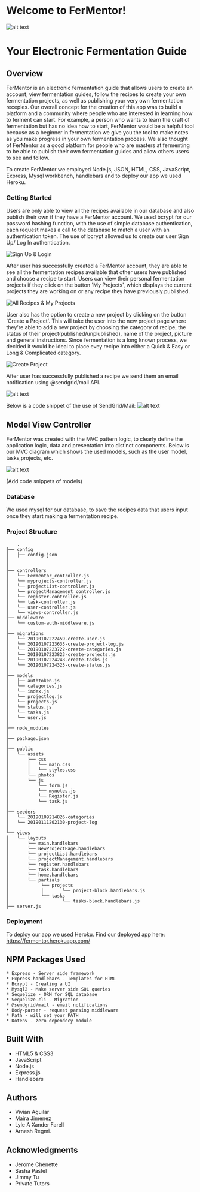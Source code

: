 # Welcome to FerMentor!
![alt text](public/photos/logo.png)
 
# Your Electronic Fermentation Guide



## Overview
 FerMentor is an electronic fermentation guide that allows users to create an account, view fermentation guides, follow the recipes to create your own fermentation projects, as well as publishing your very own fermentation recepies. Our overall concept for the creation of this app was to build a platform and a community where people who are interested in learning how to ferment can start. For example, a person who wants to learn the craft of fermentation but has no idea how to start, FerMentor would be a helpful tool because as a beginner in fermentation we give you the tool to make notes as you make progress in your own fermentation process. We also thought of FerMentor as a good platform for people who are masters at fermenting to be able to publish their own fermentation guides and allow others users to see and follow.
 
 To create FerMentor we employed Node.js, JSON, HTML, CSS, JavaScript, Express, Mysql workbench, handlebars and to deploy our app we used Heroku.

 ### Getting Started

  Users are only able to view all the recipes available in our database and also publish their own if they have a FerMentor account. We used bcrypt for our password hashing function, with the use of simple database authentication, each request makes a call to the database to match a user with an authentication token. The use of bcrypt allowed us to create our user Sign Up/ Log In authentication. 

![Sign Up & Login](public/photos/sign-up-login.gif "Sign up, log in, and start fermenting!")



After user has successfully created a FerMentor account, they are able to see all the fermentation recipes available that other users have published and choose a recipe to start. Users can view their personal fermentation projects if they click on the button 'My Projects', which displays the current projects they are working on or any recipe they have previously published.

![All Recipes & My Projects](public/photos/all-recipes-my-projects.gif "See all available recipes and projects you're working on.")

 User also has the option to create a new project by clicking on the button 'Create a Project'. This will take the user into the new project page where they're able to add a new project by choosing the category of recipe, the status of their project(published/unplublished), name of the project, picture and general instructions. Since fermentation is a long known process, we decided it would be ideal to place evey recipe into either a Quick & Easy or Long & Complicated category. 

![Create Project](public/photos/create-project.gif "Create your own projects already!")

After user has successfully published a recipe we send them an email notification using @sendgrid/mail API. 

![alt text](public/photos/grid.png)

Below is a code snippet of the use of SendGrid/Mail:
![alt text](public/photos/sendgrid.png)


## Model View Controller
 FerMentor was created with the MVC pattern logic, to clearly define the application logic, data and presentation into distinct components. Below is our MVC diagram which shows the used models, such as the user model, tasks,projects, etc.

![alt text](public/photos/Diagram.png)


(Add code snippets of models)

### Database
We used mysql for our database, to save the recipes data that users input once they start making a fermentation recipe. 


### Project Structure
```
    .
├── config
│   ├── config.json
│  
│ 
├── controllers
│   └── Fermentor_controller.js
│   └── myprojects-controller.js
│   └── projectList-controller.js
│   └── projectManagement_controller.js
│   └── register-controller.js
│   └── task-controller.js
│   └── user-controller.js
│   └── views-controller.js
├── middleware
│   └── custom-auth-middleware.js
│ 
├── migrations
│   └── 20190107222459-create-user.js
│   └── 20190107223633-create-project-log.js
│   └── 20190107223722-create-categories.js
│   └── 20190107223823-create-projects.js
│   └── 20190107224248-create-tasks.js
│   └── 20190107224325-create-status.js
│ 
├── models
│   ├── authtoken.js
│   └── categories.js
│   └── index.js
│   └── projectlog.js
│   └── projects.js
│   └── status.js
│   └── tasks.js
│   └── user.js
│
├── node_modules
│ 
├── package.json
│
├── public
│   └── assets
│       ├── css
│       │   └── main.css
│       │   └── styles.css
│       └── photos
│       └── js
│           └── form.js
│           └── mynotes.js
│           └── Register.js
│           └── task.js
│
├── seeders
│   └── 20190109214826-categories
│   └── 20190111202130-project-log
│ 
└── views
│   └── layouts
│       └── main.handlebars
│       └── NewProjectPage.handlebars
│       └── projectList.handlebars
│       └── projectManagement.handlebars
│       └── register.handlebars
│       └── task.handlebars
│       └── home.handlebars
│       └── partials
│            └── projects
│            │       └── project-block.handlebars.js
│            └── tasks
│                    └── tasks-block.handlebars.js
├── server.js
``` 


### Deployment 
To deploy our app we used Heroku.
Find our deployed app here: 
https://fermentor.herokuapp.com/



## NPM Packages Used
```
* Express - Server side framework
* Express-handlebars - Templates for HTML
* Bcrypt - Creating a UI 
* Mysql2 - Make server side SQL queries
* Sequelize - ORM for SQL database
* Sequelize-cli - Migration
* @sendgrid/mail - email notifications
* Body-parser - request parsing middleware
* Path - will set your PATH
* Dotenv - zero dependecy module
```

## Built With
* HTML5 & CSS3
* JavaScript
* Node.js
* Express.js
* Handlebars

## Authors
* Vivian Aguilar
* Maira Jimenez
* Lyle A Xander Farell 
* Arnesh Regmi. 

## Acknowledgments 

* Jerome Chenette
* Sasha Pastel
* Jimmy Tu
* Private Tutors
